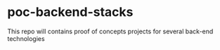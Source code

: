 # poc-backend-stacks
This repo will contains proof of concepts projects for several back-end technologies
